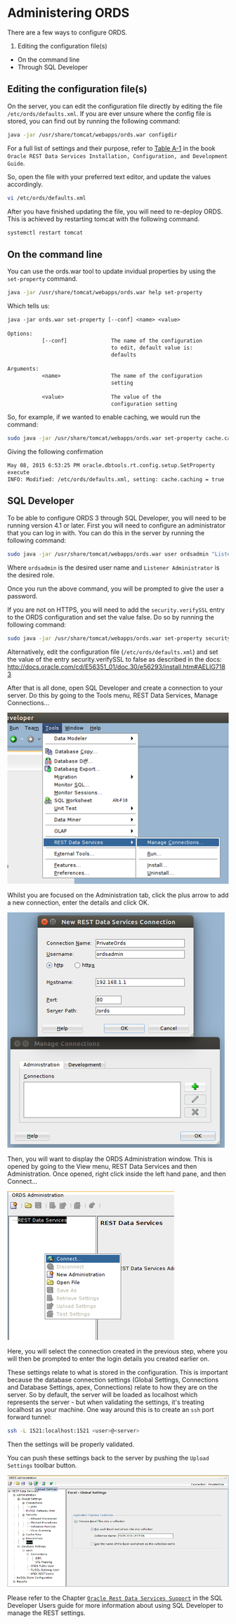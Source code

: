 # Administering ORDS

There are a few ways to configure ORDS.

1. Editing the configuration file(s)
* On the command line
* Through SQL Developer

## Editing the configuration file(s)

On the server, you can edit the configuration file directly by editing the file `/etc/ords/defaults.xml`. If you are ever unsure where the config file is stored, you can find out by running the following command:

```bash
java -jar /usr/share/tomcat/webapps/ords.war configdir
```

For a full list of settings and their purpose, refer to [Table A-1](http://docs.oracle.com/cd/E56351_01/doc.30/e56293/config_file.htm#AELIG7204) in the book `Oracle REST Data Services Installation, Configuration, and Development Guide`.

So, open the file with your preferred text editor, and update the values accordingly.

```bash
vi /etc/ords/defaults.xml
```

After you have finished updating the file, you will need to re-deploy ORDS. This is achieved by restarting tomcat with the following command.

```bash
systemctl restart tomcat
```

## On the command line

You can use the ords.war tool to update invidual properties by using the `set-property` command.

```bash
java -jar /usr/share/tomcat/webapps/ords.war help set-property
```
Which tells us:
```
java -jar ords.war set-property [--conf] <name> <value>

Options:
           [--conf]              The name of the configuration
                                 to edit, default value is:
                                 defaults

Arguments:
           <name>                The name of the configuration
                                 setting

           <value>               The value of the
                                 configuration setting
```

So, for example, if we wanted to enable caching, we would run the command:

```bash
sudo java -jar /usr/share/tomcat/webapps/ords.war set-property cache.caching true
```
Giving the following confirmation
```
May 08, 2015 6:53:25 PM oracle.dbtools.rt.config.setup.SetProperty execute
INFO: Modified: /etc/ords/defaults.xml, setting: cache.caching = true
```

## SQL Developer

To be able to configure ORDS 3 through SQL Developer, you will need to be running version 4.1 or later. First you will need to configure an administrator that you can log in with. You can do this in the server by running the following command:

```bash
sudo java -jar /usr/share/tomcat/webapps/ords.war user ordsadmin "Listener Administrator"
```
Where `ordsadmin` is the desired user name and `Listener Administrator` is the desired role.

Once you run the above command, you will be prompted to give the user a password.

If you are not on HTTPS, you will need to add the `security.verifySSL` entry to the ORDS configuration and set the value false. Do so by running the following command:

```bash
sudo java -jar /usr/share/tomcat/webapps/ords.war set-property security.verifySSL false
```

Alternatively, edit the configuration file (`/etc/ords/defaults.xml`) and set the value of the entry security.verifySSL to false as described in the docs: http://docs.oracle.com/cd/E56351_01/doc.30/e56293/install.htm#AELIG7183

After that is all done, open SQL Developer and create a connection to your server. Do this by going to the Tools menu, REST Data Services, Manage Connections...

![](img/ords_admin_1.png)

Whilst you are focused on the Administration tab, click the plus arrow to add a new connection, enter the details and click OK.

![](img/ords_admin_2.png)

Then, you will want to display the ORDS Administration window. This is opened by going to the View menu, REST Data Services and then Administration. Once opened, right click inside the left hand pane, and then Connect...

![](img/ords_admin_3.png)

Here, you will select the connection created in the previous step, where you will then be prompted to enter the login details you created earlier on.

These settings relate to what is stored in the configuration. This is important because the database connection settings (Global Settings, Connections and  Database Settings, apex, Connections) relate to how they are on the server. So by default, the server will be loaded as localhost which represents the server - but when validating the settings, it's treating localhost as your machine. One way around this is to create an `ssh` port forward tunnel:

```bash
ssh -L 1521:localhost:1521 <user>@<server>
```

Then the settings will be properly validated.

You can push these settings back to the server by pushing the `Upload Settings` toolbar button.

![](img/ords_admin_4.png)

Please refer to the Chapter [`Oracle Rest Data Services Support`](https://docs.oracle.com/cd/E55747_01/appdev.41/e55591/ords_sqldev.htm#RPTUG45951) in the SQL Developer Users guide for more information about using SQL Developer to manage the REST settings.
